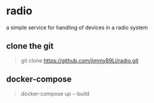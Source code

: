 # radio
a simple service for handling of devices in a radio system

## clone the git
> git clone https://github.com/jimmy89Li/radio.git

## docker-compose
> docker-compose up --build
